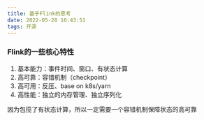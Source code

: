 ```yaml
---
title: 基于Flink的思考
date: 2022-05-28 16:43:51
tags: 开源
---
```

### Flink的一些核心特性
1. 基本能力：事件时间、窗口、有状态计算
2. 高可靠：容错机制（checkpoint）
3. 高可用：反压、base on k8s/yarn
4. 高性能：独立的内存管理、独立序列化

因为包揽了有状态计算，所以一定需要一个容错机制保障状态的高可靠